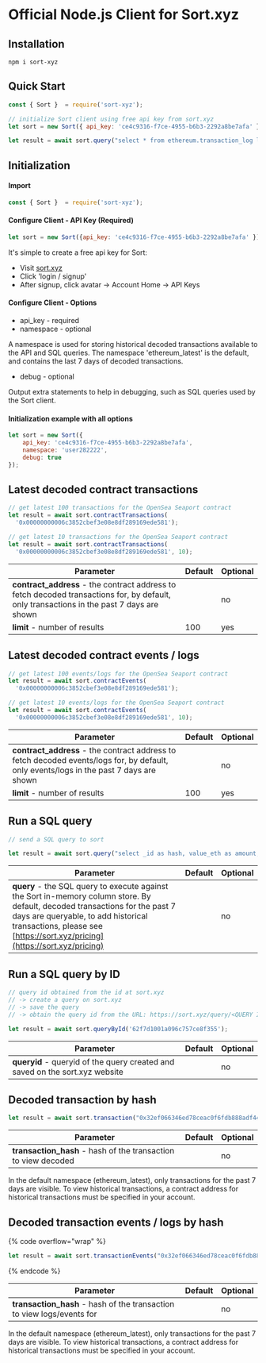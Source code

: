 # Official Node.js Client for Sort.xyz

## Installation

```
npm i sort-xyz
```

## Quick Start

```javascript
const { Sort }  = require('sort-xyz');

// initialize Sort client using free api key from sort.xyz
let sort = new Sort({ api_key: 'ce4c9316-f7ce-4955-b6b3-2292a8be7afa' });

let result = await sort.query("select * from ethereum.transaction_log l where l.name = 'Nested' limit 10");
```

## Initialization

#### Import&#x20;

```javascript
const { Sort }  = require('sort-xyz');
```

#### Configure Client - API Key (Required)

```javascript
let sort = new Sort({api_key: 'ce4c9316-f7ce-4955-b6b3-2292a8be7afa' });
```

It's simple to create a free api key for Sort:

* Visit [sort.xyz](https://sort.xyz)
* Click 'login / signup'
* After signup, click avatar -> Account Home -> API Keys

#### Configure Client - Options

* api\_key - required
* namespace - optional

A namespace is used for storing historical decoded transactions available to the API and SQL queries. The namespace 'ethereum\_latest' is the default, and contains the last 7 days of decoded transactions.

* debug - optional

Output extra statements to help in debugging, such as SQL queries used by the Sort client.

#### Initialization example with all options

```javascript
let sort = new Sort({
    api_key: 'ce4c9316-f7ce-4955-b6b3-2292a8be7afa',
    namespace: 'user282222',
    debug: true 
});
```

## Latest decoded contract transactions&#x20;

```javascript
// get latest 100 transactions for the OpenSea Seaport contract
let result = await sort.contractTransactions(
  '0x00000000006c3852cbef3e08e8df289169ede581');

// get latest 10 transactions for the OpenSea Seaport contract
let result = await sort.contractTransactions(
  '0x00000000006c3852cbef3e08e8df289169ede581', 10);
```

| Parameter                                                                                                                                  | Default | Optional |
| ------------------------------------------------------------------------------------------------------------------------------------------ | ------- | -------- |
| **contract\_address** - the contract address to fetch decoded transactions for, by default, only transactions in the past 7 days are shown |         | no       |
| **limit** - number of results                                                                                                              | 100     | yes      |

## Latest decoded contract events / logs&#x20;

```javascript
// get latest 100 events/logs for the OpenSea Seaport contract
let result = await sort.contractEvents(
  '0x00000000006c3852cbef3e08e8df289169ede581');

// get latest 10 events/logs for the OpenSea Seaport contract
let result = await sort.contractEvents(
  '0x00000000006c3852cbef3e08e8df289169ede581', 10);
```

| Parameter                                                                                                                                | Default | Optional |
| ---------------------------------------------------------------------------------------------------------------------------------------- | ------- | -------- |
| **contract\_address** - the contract address to fetch decoded events/logs for, by default, only events/logs in the past 7 days are shown |         | no       |
| **limit** - number of results                                                                                                            | 100     | yes      |

## Run a SQL query

```javascript
// send a SQL query to sort

let result = await sort.query("select _id as hash, value_eth as amount, timestamp, t.function.params[1].value as punkId from ethereum.transaction t where t.to = '0xb47e3cd837ddf8e4c57f05d70ab865de6e193bbb' and t.function.name = 'buyPunk' order by timestamp desc limit 100");
```

| Parameter                                                                                                                                                                                                                                         | Default | Optional |
| ------------------------------------------------------------------------------------------------------------------------------------------------------------------------------------------------------------------------------------------------- | ------- | -------- |
| **query** - the SQL query to execute against the Sort in-memory column store. By default, decoded transactions for the past 7 days are queryable, to add historical transactions, please see [https://sort.xyz/pricing](https://sort.xyz/pricing) |         | no       |

## Run a SQL query by ID

```javascript
// query id obtained from the id at sort.xyz
// -> create a query on sort.xyz
// -> save the query
// -> obtain the query id from the URL: https://sort.xyz/query/<QUERY ID>

let result = await sort.queryById('62f7d1001a096c757ce8f355');
```

| Parameter                                                                    | Default | Optional |
| ---------------------------------------------------------------------------- | ------- | -------- |
| **queryid** - queryid of the query created and saved on the sort.xyz website |         | no       |

## Decoded transaction by hash

```javascript
let result = await sort.transaction("0x32ef066346ed78ceac0f6fdb888adf44819856564b8268985c3f09a68c8c4ddb");
```

| Parameter                                                       | Default | Optional |
| --------------------------------------------------------------- | ------- | -------- |
| **transaction\_hash** - hash of the transaction to view decoded |         | no       |

In the default namespace (ethereum\_latest), only transactions for the past 7 days are visible. To view historical transactions, a contract address for historical transactions must be specified in your account.&#x20;

## Decoded transaction events / logs by hash

{% code overflow="wrap" %}
```javascript
let result = await sort.transactionEvents("0x32ef066346ed78ceac0f6fdb888adf44819856564b8268985c3f09a68c8c4ddb");
```
{% endcode %}

| Parameter                                                               | Default | Optional |
| ----------------------------------------------------------------------- | ------- | -------- |
| **transaction\_hash** - hash of the transaction to view logs/events for |         | no       |

In the default namespace (ethereum\_latest), only transactions for the past 7 days are visible. To view historical transactions, a contract address for historical transactions must be specified in your account.&#x20;
